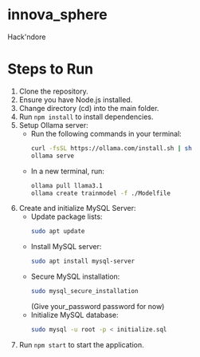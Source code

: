 # innova_sphere
Hack'ndore

# Steps to Run

1. Clone the repository.
2. Ensure you have Node.js installed.
3. Change directory (cd) into the main folder.
4. Run `npm install` to install dependencies.
5. Setup Ollama server:
   - Run the following commands in your terminal:
     ```sh
     curl -fsSL https://ollama.com/install.sh | sh
     ollama serve
     ```
   - In a new terminal, run:
     ```sh
     ollama pull llama3.1
     ollama create trainmodel -f ./Modelfile
     ```
6. Create and initialize MySQL Server:
   - Update package lists:
     ```sh
     sudo apt update
     ```
   - Install MySQL server:
     ```sh
     sudo apt install mysql-server
     ```
   - Secure MySQL installation:
     ```sh
     sudo mysql_secure_installation
     ```
     (Give your_password password for now)
   - Initialize MySQL database:
     ```sh
     sudo mysql -u root -p < initialize.sql
     ```
7. Run `npm start` to start the application.